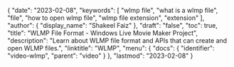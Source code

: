 {
  "date": "2023-02-08",
  "keywords": [
    "wlmp file",
    "what is a wlmp file",
    "file",
    "how to open wlmp file",
    "wlmp file extension",
    "extension"
  ],
  "author": {
    "display_name": "Shakeel Faiz"
  },
  "draft": "false",
  "toc": true,
  "title": "WLMP File Format - Windows Live Movie Maker Project",
  "description": "Learn about WLMP file format and APIs that can create and open WLMP files.",
  "linktitle": "WLMP",
  "menu": {
    "docs": {
      "identifier": "video-wlmp",
      "parent": "video"
    }
  },
  "lastmod": "2023-02-08"
}
